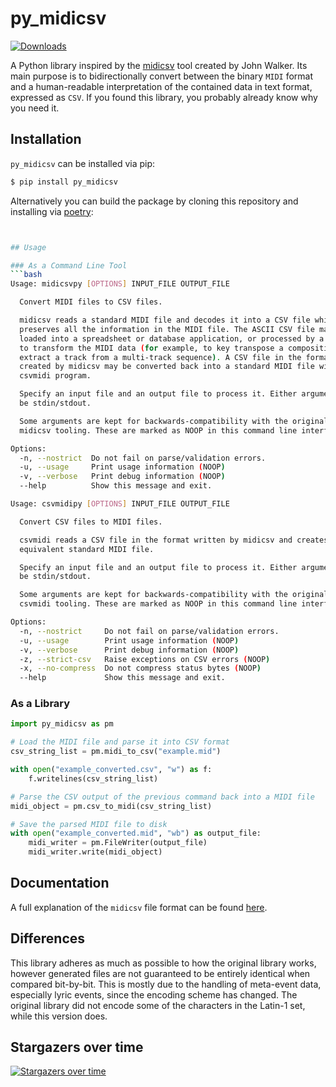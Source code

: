 # py_midicsv

[![Downloads](https://pepy.tech/badge/py-midicsv)](https://pepy.tech/project/py-midicsv)

A Python library inspired by the [midicsv](http://www.fourmilab.ch/webtools/midicsv/) tool created by John Walker. Its main purpose is to bidirectionally convert between the binary `MIDI` format and a human-readable interpretation of the contained data in text format, expressed as `CSV`.
If you found this library, you probably already know why you need it.

## Installation

`py_midicsv` can be installed via pip:
```bash
$ pip install py_midicsv
```

Alternatively you can build the package by cloning this repository and installing via [poetry](https://github.com/sdispater/poetry):
```bash


## Usage

### As a Command Line Tool
```bash
Usage: midicsvpy [OPTIONS] INPUT_FILE OUTPUT_FILE

  Convert MIDI files to CSV files.

  midicsv reads a standard MIDI file and decodes it into a CSV file which
  preserves all the information in the MIDI file. The ASCII CSV file may be
  loaded into a spreadsheet or database application, or processed by a program
  to transform the MIDI data (for example, to key transpose a composition or
  extract a track from a multi-track sequence). A CSV file in the format
  created by midicsv may be converted back into a standard MIDI file with the
  csvmidi program.

  Specify an input file and an output file to process it. Either argument can
  be stdin/stdout.

  Some arguments are kept for backwards-compatibility with the original
  midicsv tooling. These are marked as NOOP in this command line interface.

Options:
  -n, --nostrict  Do not fail on parse/validation errors.
  -u, --usage     Print usage information (NOOP)
  -v, --verbose   Print debug information (NOOP)
  --help          Show this message and exit.
```

```bash
Usage: csvmidipy [OPTIONS] INPUT_FILE OUTPUT_FILE

  Convert CSV files to MIDI files.

  csvmidi reads a CSV file in the format written by midicsv and creates the
  equivalent standard MIDI file.

  Specify an input file and an output file to process it. Either argument can
  be stdin/stdout.

  Some arguments are kept for backwards-compatibility with the original
  csvmidi tooling. These are marked as NOOP in this command line interface.

Options:
  -n, --nostrict     Do not fail on parse/validation errors.
  -u, --usage        Print usage information (NOOP)
  -v, --verbose      Print debug information (NOOP)
  -z, --strict-csv   Raise exceptions on CSV errors (NOOP)
  -x, --no-compress  Do not compress status bytes (NOOP)
  --help             Show this message and exit.
```

### As a Library
```python
import py_midicsv as pm

# Load the MIDI file and parse it into CSV format
csv_string_list = pm.midi_to_csv("example.mid")

with open("example_converted.csv", "w") as f:
    f.writelines(csv_string_list)

# Parse the CSV output of the previous command back into a MIDI file
midi_object = pm.csv_to_midi(csv_string_list)

# Save the parsed MIDI file to disk
with open("example_converted.mid", "wb") as output_file:
    midi_writer = pm.FileWriter(output_file)
    midi_writer.write(midi_object)
```

## Documentation
A full explanation of the `midicsv` file format can be found [here](https://github.com/timwedde/py_midicsv/blob/master/doc/file-format.md).

## Differences

This library adheres as much as possible to how the original library works, however generated files are not guaranteed to be entirely identical when compared bit-by-bit.
This is mostly due to the handling of meta-event data, especially lyric events, since the encoding scheme has changed. The original library did not encode some of the characters in the Latin-1 set, while this version does.

## Stargazers over time

[![Stargazers over time](https://starchart.cc/timwedde/py_midicsv.svg)](https://starchart.cc/timwedde/py_midicsv)
